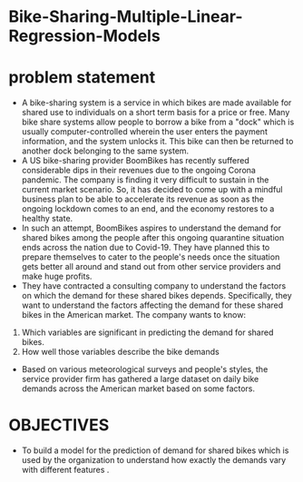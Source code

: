 # Bike-Sharing-Multiple-Linear-Regression-Models
# problem statement 
* A bike-sharing system is a service in which bikes are made available for shared use to individuals on a short term basis for a price or free. Many bike share systems allow people to borrow a bike from a "dock" which is usually computer-controlled wherein the user enters the payment information, and the system unlocks it. This bike can then be returned to another dock belonging to the same system. 
* A US bike-sharing provider BoomBikes has recently suffered considerable dips in their revenues due to the ongoing Corona pandemic. The company is finding it very difficult to sustain in the current market scenario. So, it has decided to come up with a mindful business plan to be able to accelerate its revenue as soon as the ongoing lockdown comes to an end, and the economy restores to a healthy state. 
* In such an attempt, BoomBikes aspires to understand the demand for shared bikes among the people after this ongoing quarantine situation ends across the nation due to Covid-19. They have planned this to prepare themselves to cater to the people's needs once the situation gets better all around and stand out from other service providers and make huge profits.
* They have contracted a consulting company to understand the factors on which the demand for these shared bikes depends. Specifically, they want to understand the factors affecting the demand for these shared bikes in the American market. The company wants to know: 
1. Which variables are significant in predicting the demand for shared bikes.
2. How well those variables describe the bike demands 
* Based on various meteorological surveys and people's styles, the service provider firm has gathered a large dataset on daily bike demands across the American market based on some factors. 
# OBJECTIVES 
*  To build a model for the prediction of demand for shared bikes which is used by the organization to understand how exactly the demands vary with different features . 
